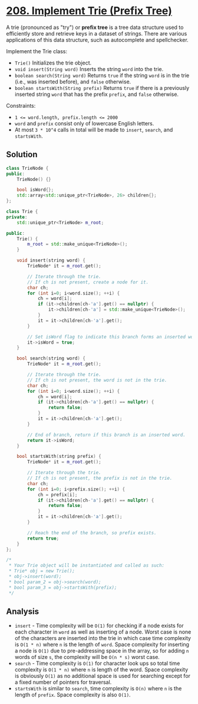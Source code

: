 # [208. Implement Trie (Prefix Tree)](https://leetcode.com/problems/implement-trie-prefix-tree)

A trie (pronounced as "try") or **prefix tree** is a tree data structure used to
efficiently store and retrieve keys in a dataset of strings. There are various
applications of this data structure, such as autocomplete and spellchecker.

Implement the Trie class:

* `Trie()` Initializes the trie object.
* `void insert(String word)` Inserts the string `word` into the trie.
* `boolean search(String word)` Returns `true` if the string `word` is in the
trie (i.e., was inserted before), and `false` otherwise.
* `boolean startsWith(String prefix)` Returns `true` if there is a previously
inserted string `word` that has the prefix `prefix`, and `false` otherwise.

Constraints:

* `1 <= word.length, prefix.length <= 2000`
* `word` and `prefix` consist only of lowercase English letters.
* At most `3 * 10^4` calls in total will be made to `insert`, `search`, and
`startsWith`.

## Solution

```c++
class TrieNode {
public:
    TrieNode() {}

    bool isWord{};
    std::array<std::unique_ptr<TrieNode>, 26> children{};
};

class Trie {
private:
    std::unique_ptr<TrieNode> m_root;

public:
    Trie() {
        m_root = std::make_unique<TrieNode>();
    }

    void insert(string word) {
        TrieNode* it = m_root.get();

        // Iterate through the trie.
        // If ch is not present, create a node for it.
        char ch;
        for (int i=0; i<word.size(); ++i) {
            ch = word[i];
            if (it->children[ch-'a'].get() == nullptr) {
                it->children[ch-'a'] = std::make_unique<TrieNode>();
            }
            it = it->children[ch-'a'].get();
        }

        // Set isWord flag to indicate this branch forms an inserted word.
        it->isWord = true;
    }

    bool search(string word) {
        TrieNode* it = m_root.get();

        // Iterate through the trie.
        // If ch is not present, the word is not in the trie.
        char ch;
        for (int i=0; i<word.size(); ++i) {
            ch = word[i];
            if (it->children[ch-'a'].get() == nullptr) {
                return false;
            }
            it = it->children[ch-'a'].get();
        }

        // End of branch, return if this branch is an inserted word.
        return it->isWord;
    }

    bool startsWith(string prefix) {
        TrieNode* it = m_root.get();

        // Iterate through the trie.
        // If ch is not present, the prefix is not in the trie.
        char ch;
        for (int i=0; i<prefix.size(); ++i) {
            ch = prefix[i];
            if (it->children[ch-'a'].get() == nullptr) {
                return false;
            }
            it = it->children[ch-'a'].get();
        }

        // Reach the end of the branch, so prefix exists.
        return true;
    }
};

/*
 * Your Trie object will be instantiated and called as such:
 * Trie* obj = new Trie();
 * obj->insert(word);
 * bool param_2 = obj->search(word);
 * bool param_3 = obj->startsWith(prefix);
 */
```

## Analysis

* `insert` - Time complexity will be `O(1)` for checking if a node exists for
each character in `word` as well as inserting of a node. Worst case is none of
the characters are inserted into the trie in which case time complexity is
`O(1 * n)` where `n` is the length of `word`. Space complexity for inserting a
node is `O(1)` due to pre-addressing space in the array, so for adding `n` words
of size `s`, the complexity will be `O(n * s)` worst case.
* `search` - Time complexity is `O(1)` for character look ups so total time
complexity is `O(1 * n)` where `n` is length of the word. Space complexity is
obviously `O(1)` as no additional space is used for searching except for a fixed
number of pointers for traversal.
* `startsWith` is similar to `search`, time complexity is `O(n)` where `n` is
the length of `prefix`. Space complexity is also `O(1)`.
